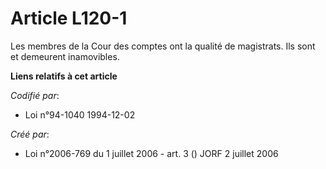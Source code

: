 # Article L120-1

Les membres de la Cour des comptes ont la qualité de magistrats. Ils sont et demeurent inamovibles.

**Liens relatifs à cet article**

_Codifié par_:

  - Loi n°94-1040 1994-12-02

_Créé par_:

  - Loi n°2006-769 du 1 juillet 2006 - art. 3 () JORF 2 juillet 2006
